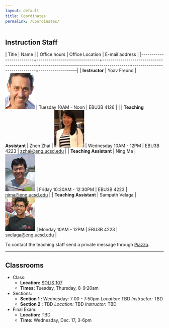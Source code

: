 ```yaml
---
layout: default
title: Coordinates
permalink: /Coordinates/
---
```


## Instruction Staff ##

| Title                   | Name                          |                                              | Office hours                               | Office Location              | E-mail address    |
|-------------------------+-------------------------------+----------------------------------------------+--------------------------------------------+------------------------------+-------------------|
| **Instructor**          | Yoav Freund		         | ![](/images/2010yoav2.png)              | Tuesday 10AM - Noon              | EBU3B 4126     |                   |
| **Teaching Assistant**  | Zhen Zhai     		     | ![](/images/Janet.jpg)                  | Wednesday 10AM - 12PM            | EBU3B 4223          | zzhai@eng.ucsd.edu    |
| **Teaching Assistant**  | Ning Ma 			     | ![](/images/Ning.jpg)                   | Friday 10:30AM - 12:30PM         | EBU3B 4223          | nima@eng.ucsd.edu |
| **Teaching Assistant**  | Sampath Velaga  	     | ![](/images/Sampath.jpg)                | Monday 10AM - 12PM               | EBU3B 4223           | svelaga@eng.ucsd.edu |

To contact the teaching staff send a private message through [Piazza](https://piazza.com/ucsd/fall2014/cse103/).

-------------------
## Classrooms ##

* Class:
	* **Location:** [SOLIS 107](/images/MapSolis.png) 
	* **Times:** Tuesday, Thursday, 8-9:20am
* Sections:
	* **Section 1 :** Wednesday: 7:00 - 7:50pm *Location:* TBD
        *Instructor:* TBD
	* **Section 2 :** TBD *Location:* TBD
        *Instructor:* TBD
* Final Exam:
	* **Location:** TBD
	* **Time:** Wednesday, Dec. 17, 3-6pm
